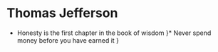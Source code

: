 Thomas Jefferson
=================

* Honesty is the first chapter in the book of wisdom 
}* Never spend money before you have earned it 
}